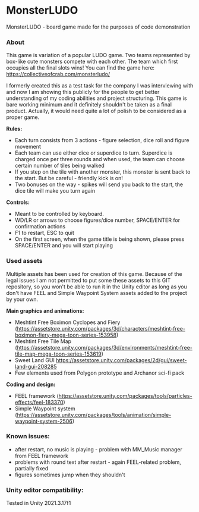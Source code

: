 # MonsterLUDO
MonsterLUDO - board game made for the purposes of code demonstration

### About
This game is variation of a popular LUDO game. Two teams represented by box-like cute monsters compete with each other. The team which first occupies all the final slots wins!
You can find the game here: https://collectiveofcrab.com/monsterludo/

I formerly created this as a test task for the company I was interviewing with and now I am showing this publicly for the people to get better understanding of my coding abilities and project structuring.
This game is bare working minimum and it definitely shouldn't be taken as a final product. Actually, it would need quite a lot of polish to be considered as a proper game. 

**Rules:**
- Each turn consists from 3 actions - figure selection, dice roll and figure movement
- Each team can use either dice or superdice to turn. Superdice is charged once per three rounds and when used, the team can choose certain number of tiles being walked
- If you step on the tile with another monster, this monster is sent back to the start. But be careful - friendly kick is on!
- Two bonuses on the way - spikes will send you back to the start, the dice tile will make you turn again

**Controls:**
- Meant to be controlled by keyboard.
- WD/LR or arrows to choose figures/dice number, SPACE/ENTER for confirmation actions
- F1 to restart, ESC to quit
- On the first screen, when the game title is being shown, please press SPACE/ENTER and you will start playing

### Used assets
Multiple assets has been used for creation of this game. Because of the legal issues I am not permitted to put some these assets to this GIT repository, so you won't be able to run it in the Unity editor as long as you don't have FEEL and Simple Waypoint System assets added to the project by your own.

**Main graphics and animations:**
- Meshtint Free Boximon Cyclopes and Fiery (https://assetstore.unity.com/packages/3d/characters/meshtint-free-boximon-fiery-mega-toon-series-153958)
- Meshtint Free Tile Map (https://assetstore.unity.com/packages/3d/environments/meshtint-free-tile-map-mega-toon-series-153619)
- Sweet Land GUI https://assetstore.unity.com/packages/2d/gui/sweet-land-gui-208285
- Few elements used from Polygon prototype and Archanor sci-fi pack

**Coding and design:**
- FEEL framework (https://assetstore.unity.com/packages/tools/particles-effects/feel-183370)
- Simple Waypoint system (https://assetstore.unity.com/packages/tools/animation/simple-waypoint-system-2506)

### Known issues:
- after restart, no music is playing - problem with MM_Music manager from FEEL framework
- problems with round text after restart - again FEEL-related problem, partially fixed
- figures sometimes jump when they shouldn't

### Unity editor compatibility:
Tested in Unity 2021.3.17f1
